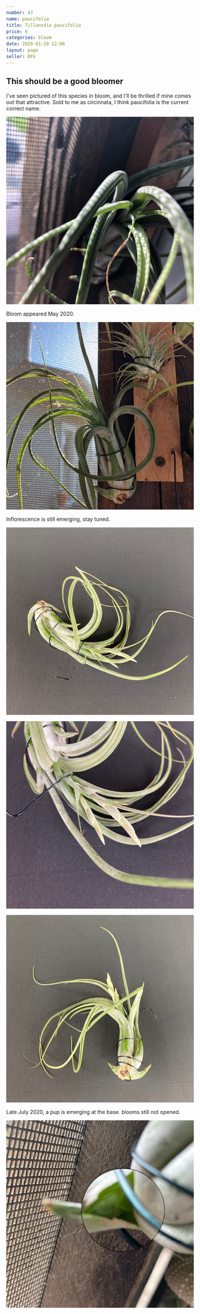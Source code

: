 ```yaml
---
number: 43
name: paucifolia
title: Tillansdia paucifolia
price: 6
categories: bloom
date: 2020-01-20 12:00
layout: page
seller: DFG
---
```

## This should be a good bloomer

I've seen pictured of this species in bloom, and I'll be thrilled if mine comes out that attractive. Sold to me as circinnata, I think paucifolia is the current correct name.

!["Tillandsia paucifolia"](/i/IMG_6230.jpeg "Tillandsia paucifolia")

Bloom appeared May 2020.

!["Tillandsia paucifolia"](/i/IMG_6414.jpeg "Tillandsia paucifolia")

Inflorescence is still emerging, stay tuned.

!["Tillandsia paucifolia"](/i/IMG_0161.jpeg "Tillandsia paucifolia")

!["Tillandsia paucifolia"](/i/IMG_0163.jpeg "Tillandsia paucifolia")

!["Tillandsia paucifolia"](/i/IMG_0164.jpeg "Tillandsia paucifolia")

Late July 2020, a pup is emerging at the base. blooms still not opened.

!["Tillandsia paucifolia"](/i/IMG_0471.jpeg "Tillandsia paucifolia")
